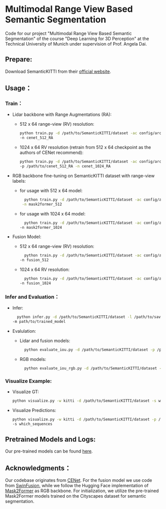 # Multimodal Range View Based Semantic Segmentation
Code for our project "Multimodal Range View Based Semantic Segmentation" of the course "Deep Learning for 3D Perception" at the Technical University of Munich under supervision of Prof. Angela Dai.

## Prepare:
Download SemanticKITTI from their [official website](http://www.semantic-kitti.org/dataset.html).

## Usage：
### Train：
- Lidar backbone with Range Augmentations (RA):
    - 512 x 64 range-view (RV) resolution:
      ```bash
      python train.py -d /path/to/SemanticKITTI/dataset -ac config/arch/cenet_512.yml \
      -n cenet_512_RA
      ```
    - 1024 x 64 RV resolution (retrain from 512 x 64 checkpoint as the authors of CENet recommend):
        ```bash
        python train.py -d /path/to/SemanticKITTI/dataset -ac config/arch/cenet_1024.yml \
        -p /path/to/cenet_512_RA -n cenet_1024_RA
        ```
        
- RGB backbone fine-tuning on SemanticKITTI dataset with range-view labels:
    - for usage with 512 x 64 model:
      ```bash
        python train.py -d /path/to/SemanticKITTI/dataset -ac config/arch/mask2former_512.yml \
       -n mask2former_512
      ```
    - for usage with 1024 x 64 model:
      ```bash
        python train.py -d /path/to/SemanticKITTI/dataset -ac config/arch/mask2former_1024.yml \
      -n mask2former_1024
      ```

- Fusion Model:
    - 512 x 64 range-view (RV) resolution:
      ```bash
        python train.py -d /path/to/SemanticKITTI/dataset -ac config/arch/fusion_512.yml \
      -n fusion_512
      ```
    - 1024 x 64 RV resolution:
      ```bash
        python train.py -d /path/to/SemanticKITTI/dataset -ac config/arch/fusion_1024.yml \
      -n fusion_1024
      ```

### Infer and Evaluation：
- Infer:
  ```bash
    python infer.py -d /path/to/SemanticKITTI/dataset -l /path/to/save/predictions/in \
  -m path/to/trained_model
  ```

- Evalulation:
    - Lidar and fusion models:
      ```bash
        python evaluate_iou.py -d /path/to/SemanticKITTI/dataset -p /path/to/predictions
      ```
    - RGB models:
      ```bash
        python evaluate_iou_rgb.py -d /path/to/SemanticKITTI/dataset -p /path/to/predictions
      ```

### Visualize Example:
- Visualize GT:
  ```bash
  python visualize.py -w kitti -d /path/to/SemanticKITTI/dataset -s which_sequences
  ```

- Visualize Predictions:
  ```bash
  python visualize.py -w kitti -d /path/to/SemanticKITTI/dataset -p /path/to/predictions \
  -s which_sequences
  ```


## Pretrained Models and Logs:
Our pre-trained models can be found [here](https://drive.google.com/drive/folders/18lHtsK8KS-kRpsY5zd32y_7Ps0qVC5o9?usp=sharing).

## Acknowledgments：
Our codebase originates from [CENet](https://github.com/huixiancheng/CENet). For the fusion model we use code from [SwinFusion](https://github.com/Linfeng-Tang/SwinFusion), while we follow the Hugging Face implementation of [Mask2Former](https://huggingface.co/docs/transformers/main/model_doc/mask2former) as RGB backbone. For initialization, we utilize the pre-trained Mask2Former models trained on the Cityscapes dataset for semantic segmentation.
